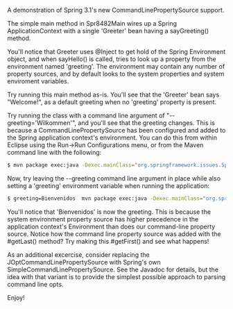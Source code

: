 A demonstration of Spring 3.1's new CommandLinePropertySource support.

The simple main method in Spr8482Main wires up a Spring ApplicationContext with a single
'Greeter' bean having a sayGreeting() method.

You'll notice that Greeter uses @Inject to get hold of the Spring Environment object,
and when sayHello() is called, tries to look up a property from the environment named
'greeting'.  The environment may contain any number of property sources, and by default
looks to the system properties and system enviroment variables.

Try running this main method as-is. You'll see that the 'Greeter' bean says "Welcome!",
as a default greeting when no 'greeting' property is present.

Try running the class with a command line argument of "--greeting='Wilkommen'", and
you'll see that the greeting changes. This is because a CommandLinePropertySource has
been configured and added to the Spring application context's environment.  You can do
this from within Eclipse using the Run->Run Configurations menu, or from the Maven
command line with the following:

```bash
$ mvn package exec:java -Dexec.mainClass="org.springframework.issues.Spr8482Main" -Dexec.args="--greeting=Wilkommen"
```

Now, try leaving the --greeting command line argument in place while also setting a
'greeting' environment variable when running the application:

```bash
$ greeting=Bienvenidos  mvn package exec:java -Dexec.mainClass="org.springframework.issues.Spr8482Main" -Dexec.args="--greeting=Wilkommen"
```

You'll notice that 'Bienvenidos' is now the greeting.  This is because the system
environment property source has higher precedence in the application context's
Environment than does our command-line property source. Notice how the command line
property source was added with the #getLast() method?  Try making this #getFirst() and
see what happens!

As an additional excercise, consider replacing the JOptCommandLinePropertySource with
Spring's own SimpleCommandLinePropertySource.  See the Javadoc for details, but the
idea with that variant is to provide the simplest possible approach to parsing
command line opts.

Enjoy!
